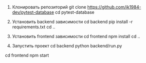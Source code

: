 1. Клонировать репозиторий
git clone https://github.com/ik1984-dev/pytest-database
cd pytest-database

2. Установить backend зависимости
cd backend
pip install -r requirements.txt
cd ..

3. Установить frontend зависимости
cd frontend
npm install
cd ..

4. Запустить проект
cd backend
python backend/run.py

cd frontend
npm start
